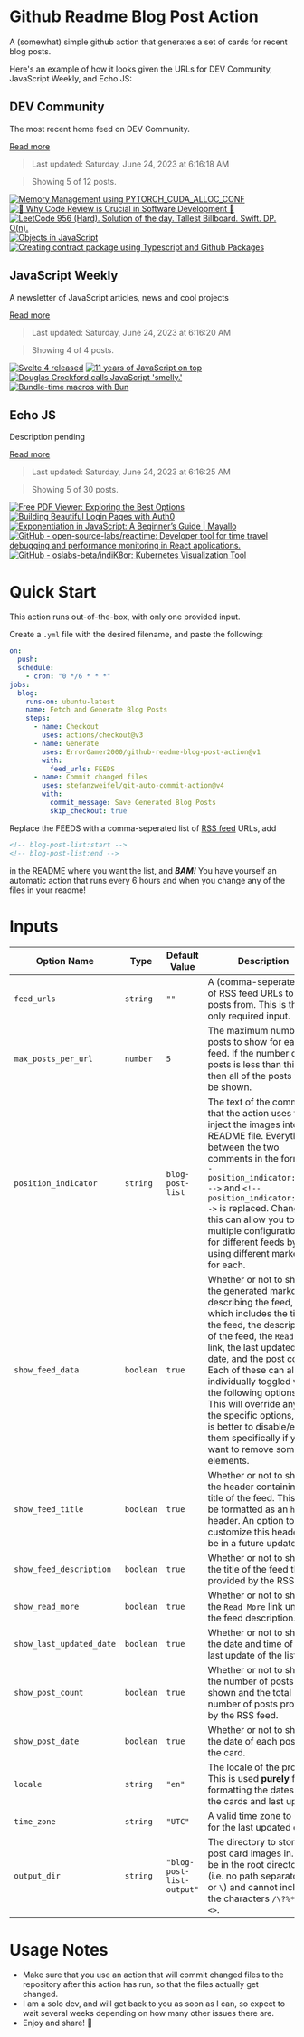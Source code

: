 # Github Readme Blog Post Action

A (somewhat) simple github action that generates a set of cards for recent blog posts.

Here's an example of how it looks given the URLs for DEV Community, JavaScript Weekly, and Echo JS:

<!-- post-list:start -->
## DEV Community

The most recent home feed on DEV Community.

[Read more](https://dev.to)
> Last updated: Saturday, June 24, 2023 at 6:16:18 AM

> Showing 5 of 12 posts.

[![Memory Management using PYTORCH_CUDA_ALLOC_CONF](https://raw.githubusercontent.com/ErrorGamer2000/github-readme-blog-post-action/main/generated_files/DEV_Community/Memory_Management_using_PYTORCH_CUDA_ALLOC_CONF.svg)](https://dev.to/shittu_olumide_/memory-management-using-pytorchcudaallocconf-5afh)
[![🚀 Why Code Review is Crucial in Software Development 🚀](https://raw.githubusercontent.com/ErrorGamer2000/github-readme-blog-post-action/main/generated_files/DEV_Community/🚀_Why_Code_Review_is_Crucial_in_Software_Development_🚀.svg)](https://dev.to/jagroop2000/why-code-review-is-crucial-in-software-development-28kp)
[![LeetCode 956 (Hard). Solution of the day. Tallest Billboard. Swift. DP. O(n).](https://raw.githubusercontent.com/ErrorGamer2000/github-readme-blog-post-action/main/generated_files/DEV_Community/LeetCode_956_(Hard)._Solution_of_the_day._Tallest_Billboard._Swift._DP._O(n)..svg)](https://dev.to/sergeyleschev/leetcode-956-hard-tallest-billboard-swift-dp-on-16bg)
[![Objects in JavaScript](https://raw.githubusercontent.com/ErrorGamer2000/github-readme-blog-post-action/main/generated_files/DEV_Community/Objects_in_JavaScript.svg)](https://dev.to/indracit/objects-in-javascript-607)
[![Creating contract package using Typescript and Github Packages](https://raw.githubusercontent.com/ErrorGamer2000/github-readme-blog-post-action/main/generated_files/DEV_Community/Creating_contract_package_using_Typescript_and_Github_Packages.svg)](https://dev.to/goskan93/creating-contract-package-using-typescript-and-github-packages-2nii)


## JavaScript Weekly

A newsletter of JavaScript articles, news and cool projects

[Read more](https://javascriptweekly.com/)
> Last updated: Saturday, June 24, 2023 at 6:16:20 AM

> Showing 4 of 4 posts.

[![Svelte 4 released](https://raw.githubusercontent.com/ErrorGamer2000/github-readme-blog-post-action/main/generated_files/JavaScript_Weekly/Svelte_4_released.svg)](https://javascriptweekly.com/issues/644)
[![11 years of JavaScript on top](https://raw.githubusercontent.com/ErrorGamer2000/github-readme-blog-post-action/main/generated_files/JavaScript_Weekly/11_years_of_JavaScript_on_top.svg)](https://javascriptweekly.com/issues/643)
[![Douglas Crockford calls JavaScript 'smelly.'](https://raw.githubusercontent.com/ErrorGamer2000/github-readme-blog-post-action/main/generated_files/JavaScript_Weekly/Douglas_Crockford_calls_JavaScript_'smelly.'.svg)](https://javascriptweekly.com/issues/642)
[![Bundle-time macros with Bun](https://raw.githubusercontent.com/ErrorGamer2000/github-readme-blog-post-action/main/generated_files/JavaScript_Weekly/Bundle-time_macros_with_Bun.svg)](https://javascriptweekly.com/issues/641)


## Echo JS

Description pending

[Read more](
http://www.echojs.com
)
> Last updated: Saturday, June 24, 2023 at 6:16:25 AM

> Showing 5 of 30 posts.

[![Free PDF Viewer: Exploring the Best Options](https://raw.githubusercontent.com/ErrorGamer2000/github-readme-blog-post-action/main/generated_files/_Echo_JS_/Free_PDF_Viewer__Exploring_the_Best_Options.svg)](https://www.js-tutorials.com/misc/free-pdf-viewer-exploring-the-best-options/)
[![Building Beautiful Login Pages with Auth0](https://raw.githubusercontent.com/ErrorGamer2000/github-readme-blog-post-action/main/generated_files/_Echo_JS_/Building_Beautiful_Login_Pages_with_Auth0.svg)](https://auth0.com/blog/building-beautiful-login-pages-with-auth0/)
[![Exponentiation in JavaScript: A Beginner’s Guide | Mayallo](https://raw.githubusercontent.com/ErrorGamer2000/github-readme-blog-post-action/main/generated_files/_Echo_JS_/Exponentiation_in_JavaScript__A_Beginner’s_Guide___Mayallo.svg)](https://mayallo.com/exponentiation-in-javascript/)
[![GitHub - open-source-labs/reactime: Developer tool for time travel debugging and performance monitoring in React applications.](https://raw.githubusercontent.com/ErrorGamer2000/github-readme-blog-post-action/main/generated_files/_Echo_JS_/GitHub_-_open-source-labs_reactime__Developer_tool_for_time_travel_debugging_and_performance_monitoring_in_React_applications..svg)](https://github.com/open-source-labs/reactime)
[![GitHub - oslabs-beta/indiK8or: Kubernetes Visualization Tool](https://raw.githubusercontent.com/ErrorGamer2000/github-readme-blog-post-action/main/generated_files/_Echo_JS_/GitHub_-_oslabs-beta_indiK8or__Kubernetes_Visualization_Tool.svg)](https://github.com/oslabs-beta/indiK8or)


<!-- post-list:end -->

# Quick Start

This action runs out-of-the-box, with only one provided input.

Create a `.yml` file with the desired filename, and paste the following:

```yml
on:
  push:
  schedule:
    - cron: "0 */6 * * *"
jobs:
  blog:
    runs-on: ubuntu-latest
    name: Fetch and Generate Blog Posts
    steps:
      - name: Checkout
        uses: actions/checkout@v3
      - name: Generate
        uses: ErrorGamer2000/github-readme-blog-post-action@v1
        with:
          feed_urls: FEEDS
      - name: Commit changed files
        uses: stefanzweifel/git-auto-commit-action@v4
        with:
          commit_message: Save Generated Blog Posts
          skip_checkout: true
```

Replace the FEEDS with a comma-seperated list of [RSS feed](https://rss.com/blog/how-do-rss-feeds-work/) URLs, add

```md
<!-- blog-post-list:start -->
<!-- blog-post-list:end -->
```

in the README where you want the list, and **_BAM!_** You have yourself an automatic action that runs every 6 hours and when you change any of the files in your readme!

# Inputs

<table>
  <thead>
    <tr>
      <th>Option Name</th>
      <th>Type</th>
      <th>Default Value</th>
      <th>Description</th>
    </tr>
  </thead>
  <tbody>
    <tr>
      <td><code>feed_urls</code></td>
      <td><code>string</code></td>
      <td><code>""</code></td>
      <td>A (comma-seperated) list of RSS feed URLs to load posts from. This is the only required input.</td>
    </tr>
    <tr>
      <td><code>max_posts_per_url</code></td>
      <td><code>number</code></td>
      <td><code>5</code></td>
      <td>The maximum number of posts to show for each feed. If the number of posts is less than this, then all of the posts will be shown.</td>
    </tr>
    <tr>
      <td><code>position_indicator</code></td>
      <td><code>string</code></td>
      <td><code>blog-post-list</code></td>
      <td>The text of the comments that the action uses to inject the images into the README file. Everything between the two comments in the form <code>&lt;!-- position_indicator:start --&gt;</code> and <code>&lt;!-- position_indicator:end --&gt;</code> is replaced. Changing this can allow you to use multiple configurations for different feeds by using different markers for each.</td>
    </tr>
    <tr>
      <td><code>show_feed_data</code></td>
      <td><code>boolean</code></td>
      <td><code>true</code></td>
      <td>Whether or not to show the generated markdown describing the feed, which includes the title of the feed, the description of the feed, the <code>Read More</code> link, the last updated date, and the post count. Each of these can also be individually toggled with the following options. This will override any of the specific options, so it is better to disable/enable them specifically if you want to remove some elements.</td>
    </tr>
    <tr>
      <td><code>show_feed_title</code></td>
      <td><code>boolean</code></td>
      <td><code>true</code></td>
      <td>Whether or not to show the header containing the title of the feed. This will be formatted as an <code>h2</code> header. An option to customize this header will be in a future update.</td>
    </tr>
    <tr>
      <td><code>show_feed_description</code></td>
      <td><code>boolean</code></td>
      <td><code>true</code></td>
      <td>Whether or not to show the title of the feed that is provided by the RSS feed.</td>
    </tr>
    <tr>
      <td><code>show_read_more</code></td>
      <td><code>boolean</code></td>
      <td><code>true</code></td>
      <td>Whether or not to show the <code>Read More</code> link under the feed description.</td>
    </tr>
    <tr>
      <td><code>show_last_updated_date</code></td>
      <td><code>boolean</code></td>
      <td><code>true</code></td>
      <td>Whether or not to show the date and time of the last update of the list.</td>
    </tr>
    <tr>
      <td><code>show_post_count</code></td>
      <td><code>boolean</code></td>
      <td><code>true</code></td>
      <td>Whether or not to show the number of posts shown and the total number of posts provided by the RSS feed.</td>
    </tr>
    <tr>
      <td><code>show_post_date</code></td>
      <td><code>boolean</code></td>
      <td><code>true</code></td>
      <td>Whether or not to show the date of each post on the card.</td>
    </tr>
    <tr>
      <td><code>locale</code></td>
      <td><code>string</code></td>
      <td><code>"en"</code></td>
      <td>The locale of the project. This is used <strong>purely</strong> for formatting the dates of the cards and last update.</td>
    </tr>
    <tr>
      <td><code>time_zone</code></td>
      <td><code>string</code></td>
      <td><code>"UTC"</code></td>
      <td>A valid time zone to use for the last updated date.</td>
    </tr>
    <tr>
      <td><code>output_dir</code></td>
      <td><code>string</code></td>
      <td><code>"blog-post-list-output"</code></td>
      <td>The directory to store the post card images in. Must be in the root directory (i.e. no path separators <code>/</code> or <code>\</code>) and cannot include the characters <code>/\?%*:|"&lt;&gt;</code>.</td>
    </tr>
<!--
    <tr>
      <td><code></code></td>
      <td><cde></cde></td>
      <td><code></code></td>
      <td></td>
    </tr>
-->
  </tbody>
</table>

# Usage Notes

- Make sure that you use an action that will commit changed files to the repository after this action has run, so that the files actually get changed.
- I am a solo dev, and will get back to you as soon as I can, so expect to wait several weeks depending on how many other issues there are.
- Enjoy and share! 🤗
